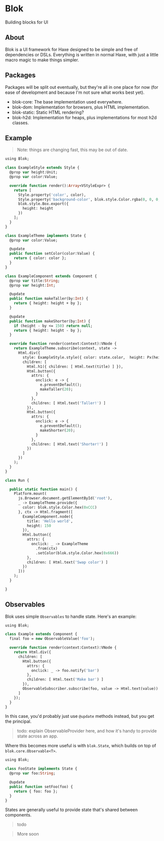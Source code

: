 Blok
====

Building blocks for UI

About
-----

Blok is a UI framework for Haxe designed to be simple and free of dependencies or DSLs. Everything is written in normal Haxe, with just a little macro magic to make things simpler.

Packages
--------

Packages will be split out eventually, but they're all in one place for now (for ease of development and because I'm not sure what works best yet).

- blok-core: The base implementation used everywhere.
- blok-dom: Implementation for browsers, plus HTML implementation.
- blok-static: Static HTML rendering?
- blok-h2d: Implementation for heaps, plus implementations for most h2d classes.

Example
-------

> Note: things are changing fast, this may be out of date.

```haxe
using Blok;

class ExampleStyle extends Style {
  @prop var height:Unit;
  @prop var color:Value;

  override function render():Array<VStyleExpr> {
    return [
      Style.property('color', color),
      Style.property('background-color', blok.style.Color.rgba(0, 0, 0, 0.5)),
      blok.style.Box.export({
        height: height
      })
    ];
  }
}

class ExampleTheme implements State {
  @prop var color:Value;

  @update
  public function setColor(color:Value) {
    return { color: color };
  }
}

class ExampleComponent extends Component {
  @prop var title:String;
  @prop var height:Int;

  @update
  public function makeTaller(by:Int) {
    return { height: height + by };
  }

  @update
  public function makeShorter(by:Int) {
    if (height - by <= 150) return null;
    return { height: height - by };
  }

  override function render(context:Context):VNode {
    return ExampleTheme.subscribe(context, state ->
      Html.div({
        style: ExampleStyle.style({ color: state.color,  height: Px(height) }),
        children: [
          Html.h1({ children: [ Html.text(title) ] }),
          Html.button({
            attrs: {
              onclick: e -> {
                e.preventDefault();
                makeTaller(20);
              }
            },
            children: [ Html.text('Taller!') ]
          }),
          Html.button({
            attrs: {
              onclick: e -> {
                e.preventDefault();
                makeShorter(20);
              }
            },
            children: [ Html.text('Shorter!') ]
          })
        ]
      })
    );
  }
}

class Run {

  public static function main() {
    Platform.mount(
      js.Browser.document.getElementById('root'),
      _ -> ExampleTheme.provide({
        color: blok.style.Color.hex(0xCCC)
      }, ctx -> Html.fragment([
        ExampleComponent.node({
          title: 'Hello world',
          height: 150
        }),
        Html.button({
          attrs: {
            onclick: _ -> ExampleTheme
              .from(ctx)
              .setColor(blok.style.Color.hex(0x666))
          },
          children: [ Html.text('Swap color') ]
        })
      ]))
    );
  }

}

```

Observables
-----------

Blok uses simple `Observables` to handle state. Here's an example:

```haxe
using Blok;

class Example extends Component {
  final foo = new ObservableValue('foo');

  override function render(context:Context):VNode {
    return Html.div({
      children: [
        Html.button({
          attrs: {
            onclick: _ -> foo.notify('bar')
          },
          children: [ Html.text('Make bar') ]
        }),
        ObservableSubscriber.subscribe(foo, value -> Html.text(value))
      ]
    });
  }
}

```

In this case, you'd probably just use `@update` methods instead, but you get the principal.

> todo: explain ObservableProvider here, and how it's handy to provide
> state across an app.

Where this becomes more useful is with `blok.State`, which builds on top of `blok.core.Observable<T>`.

```haxe
using Blok;

class FooState implements State {
  @prop var foo:String;

  @update
  public function setFoo(foo) {
    return { foo: foo };
  }
}
```

States are generally useful to provide state that's shared between components.

> todo

> More soon
